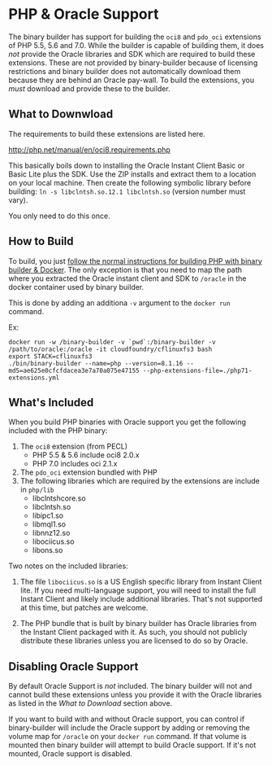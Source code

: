 # PHP & Oracle Support

The binary builder has support for building the `oci8` and `pdo_oci` extensions of PHP 5.5, 5.6 and 7.0.  While the builder is capable of building them, it does *not* provide the Oracle libraries and SDK which are required to build these extensions.  These are not provided by binary-builder because of licensing restrictions and binary builder does not automatically download them because they are behind an Oracle pay-wall.  To build the extensions, you *must* download and provide these to the builder.

## What to Downwload

The requirements to build these extensions are listed here.

  http://php.net/manual/en/oci8.requirements.php

This basically boils down to installing the Oracle Instant Client Basic or Basic Lite plus the SDK.  Use the ZIP installs and extract them to a location on your local machine.  Then create the following symbolic library before building: `ln -s libclntsh.so.12.1 libclntsh.so` (version number must vary).

You only need to do this once.

## How to Build

To build, you just [follow the normal instructions for building PHP with binary builder & Docker](https://github.com/cloudfoundry/binary-builder/blob/master/README.md).  The only exception is that you need to map the path where you extracted the Oracle instant client and SDK to `/oracle` in the docker container used by binary builder.

This is done by adding an additiona `-v` argument to the `docker run` command.

Ex:

```
docker run -w /binary-builder -v `pwd`:/binary-builder -v /path/to/oracle:/oracle -it cloudfoundry/cflinuxfs3 bash
export STACK=cflinuxfs3 
./bin/binary-builder --name=php --version=8.1.16 --md5=ae625e0cfcfdacea3e7a70a075e47155 --php-extensions-file=./php71-extensions.yml
```

## What's Included

When you build PHP binaries with Oracle support you get the following included with the PHP binary:

1. The `oci8` extension (from PECL)
    - PHP 5.5 & 5.6 include oci8 2.0.x
    - PHP 7.0 includes oci 2.1.x
2. The `pdo_oci` extension bundled with PHP
3. The following libraries which are required by the extensions are include in `php/lib`
    - libclntshcore.so
    - libclntsh.so
    - libipc1.so
    - libmql1.so
    - libnnz12.so
    - libociicus.so
    - libons.so

Two notes on the included libraries:

1. The file `libociicus.so` is a US English specific library from Instant Client lite.  If you need multi-language support, you will need to install the full Instant Client and likely include additional libraries.  That's not supported at this time, but patches are welcome.

2. The PHP bundle that is built by binary builder has Oracle libraries from the Instant Client packaged with it.  As such, you should not publicly distribute these libraries unless you are licensed to do so by Oracle.

## Disabling Oracle Support

By default Oracle Support is *not* included.  The binary builder will not and cannot build these extensions unless you provide it with the Oracle libraries as listed in the *What to Download* section above.

If you want to build with and without Oracle support, you can control if binary-builder will include the Oracle support by adding or removing the volume map for `/oracle` on your `docker run` command.  If that volume is mounted then binary builder will attempt to build Oracle support.  If it's not mounted, Oracle support is disabled.

